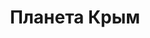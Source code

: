 --- 
title: "Планета Крым" 
site: "http://www.planeta-crimea.com.ua" 
town: "Ялта" 
tel: ["+38 (0654) 231-428, +38 067 6203799"] 
address: "Россия, Республика Крым, г. Ялта, ул. Карла Маркса, д. 18/6" 
mail: "planeta-crimea@mail.ru" 
--- 